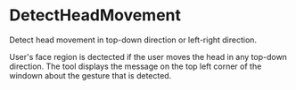 # DetectHeadMovement

Detect head movement in top-down direction or left-right direction.

User's face region is dectected if the user moves the head in any top-down direction. 
The tool displays the message on the top left corner of the windown about the gesture that is detected.